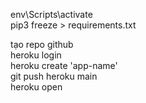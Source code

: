env\Scripts\activate <br>
pip3 freeze > requirements.txt

tạo repo github <br>
heroku login <br>
heroku create 'app-name' <br>
git push heroku main <br>
heroku open <br>